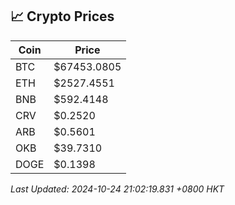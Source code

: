 ## 📈 Crypto Prices

| Coin | Price |
| ---- | ----- |
| BTC | $67453.0805 |
| ETH | $2527.4551 |
| BNB | $592.4148 |
| CRV | $0.2520 |
| ARB | $0.5601 |
| OKB | $39.7310 |
| DOGE | $0.1398 |

_Last Updated: 2024-10-24 21:02:19.831 +0800 HKT_
